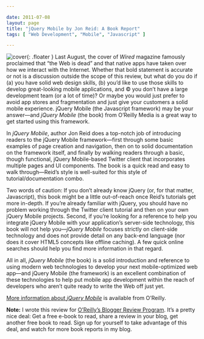 ```yaml
---

date: 2011-07-08
layout: page
title: "jQuery Mobile by Jon Reid: A Book Report"
tags: [ "Web Development", "Mobile", "Javascript" ]

---
```


![cover](/images/content/jquery-mobile.gif){: .floater }
Last August, the cover of *Wired* magazine famously proclaimed that “the
Web is dead” and that native apps have taken over how we interact with
the Internet. Whether that bold statement is accurate or not is a
discussion outside the scope of this review, but what do you do if (a)
you have solid web design skills, (b) you’d like to use those skills to
develop great-looking mobile applications, and © you don’t have a large
development team (or a lot of time)? Or maybe you would just prefer to
avoid app stores and fragmentation and just give your customers a solid
mobile experience. jQuery Mobile (the Javascript framework) may be your
answer&mdash;and *jQuery Mobile* (the book) from O’Reilly Media is a
great way to get started using this framework.

In *jQuery Mobile*, author Jon Reid does a top-notch job of introducing
readers to the jQuery Mobile framework&mdash;first through some basic
examples of page creation and navigation, then on to solid documentation
on the framework itself, and finally by walking readers through a basic,
though functional, jQuery Mobile-based Twitter client that incorporates
multiple pages and UI components. The book is a quick read and easy to
walk through&mdash;Reid’s style is well-suited for this style of
tutorial/documentation combo.

Two words of caution: If you don’t already know jQuery (or, for that
matter, Javascript), this book might be a little out-of-reach once
Reid’s tutorials get more in-depth. If you’re already familiar with
jQuery, you should have no problem working through the Twitter client
tutorial and then on your own jQuery Mobile projects. Second, if you’re
looking for a reference to help you integrate jQuery Mobile with your
application’s server-side technology, this book will not help
you&mdash;*jQuery Mobile* focuses strictly on client-side technology and
does not provide detail on any back-end language (nor does it cover
HTML5 concepts like offline caching). A few quick online searches should
help you find more information in that regard.

All in all, *jQuery Mobile* (the book) is a solid introduction and
reference to using modern web technologies to develop your next
mobile-optimized web app&mdash;and jQuery Mobile (the framework) is an
excellent combination of these technologies to help put mobile app
development within the reach of developers who aren’t quite ready to
write the Web off just yet.

[More information about *jQuery
Mobile*](http://oreilly.com/catalog/9781449306687/) is available from
O’Reilly.

**Note:** I wrote this review for [O’Reilly’s Blogger Review
Program](http://oreilly.com/bloggers/). It’s a pretty nice deal: Get a
free e-book to read, share a review in your blog, get another free book
to read. Sign up for yourself to take advantage of this deal, and watch
for more book reports in my blog.
